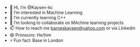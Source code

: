 - 👋 Hi, I’m @Kaysen-kc
- 👀 I’m interested in Machine Learning 
- 🌱 I’m currently learning C++
- 💞️ I’m looking to collaborate on MAchine learning projects 
- 📫 How to reach me barneskaysen@yahoo.com or via LInkedin 
- 😄 Pronouns: He/him
- ⚡ Fun fact: Base in London

<!---
Kaysen-kc/Kaysen-kc is a ✨ special ✨ repository because its `README.md` (this file) appears on your GitHub profile.
You can click the Preview link to take a look at your changes.
--->
